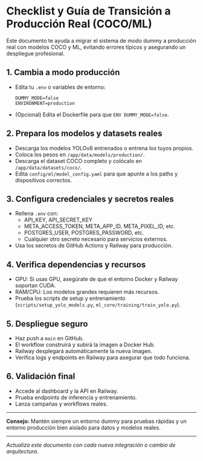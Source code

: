# Checklist y Guía de Transición a Producción Real (COCO/ML)

Este documento te ayuda a migrar el sistema de modo dummy a producción real con modelos COCO y ML, evitando errores típicos y asegurando un despliegue profesional.

## 1. Cambia a modo producción
- Edita tu `.env` o variables de entorno:
  ```
  DUMMY_MODE=false
  ENVIRONMENT=production
  ```
- (Opcional) Edita el Dockerfile para que `ENV DUMMY_MODE=false`.

## 2. Prepara los modelos y datasets reales
- Descarga los modelos YOLOv8 entrenados o entrena los tuyos propios.
- Coloca los pesos en `/app/data/models/production/`.
- Descarga el dataset COCO completo y colócalo en `/app/data/datasets/coco/`.
- Edita `config/ml/model_config.yaml` para que apunte a los paths y dispositivos correctos.

## 3. Configura credenciales y secretos reales
- Rellena `.env` con:
  - API_KEY, API_SECRET_KEY
  - META_ACCESS_TOKEN, META_APP_ID, META_PIXEL_ID, etc.
  - POSTGRES_USER, POSTGRES_PASSWORD, etc.
  - Cualquier otro secreto necesario para servicios externos.
- Usa los secretos de GitHub Actions y Railway para producción.

## 4. Verifica dependencias y recursos
- GPU: Si usas GPU, asegúrate de que el entorno Docker y Railway soportan CUDA.
- RAM/CPU: Los modelos grandes requieren más recursos.
- Prueba los scripts de setup y entrenamiento (`scripts/setup_yolo_models.py`, `ml_core/training/train_yolo.py`).

## 5. Despliegue seguro
- Haz push a `main` en GitHub.
- El workflow construirá y subirá la imagen a Docker Hub.
- Railway desplegará automáticamente la nueva imagen.
- Verifica logs y endpoints en Railway para asegurar que todo funciona.

## 6. Validación final
- Accede al dashboard y la API en Railway.
- Prueba endpoints de inferencia y entrenamiento.
- Lanza campañas y workflows reales.

---

**Consejo:** Mantén siempre un entorno dummy para pruebas rápidas y un entorno producción bien aislado para datos y modelos reales.

---

_Actualiza este documento con cada nueva integración o cambio de arquitectura._
